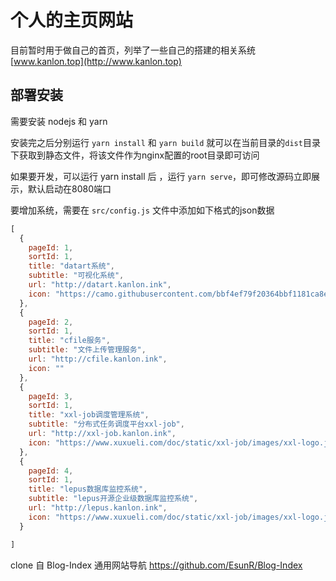 # 个人的主页网站

目前暂时用于做自己的首页，列举了一些自己的搭建的相关系统  [www.kanlon.top](http://www.kanlon.top)


## 部署安装

需要安装 nodejs 和 yarn

安装完之后分别运行 `yarn install` 和 `yarn build` 就可以在当前目录的`dist`目录下获取到静态文件，将该文件作为nginx配置的root目录即可访问


如果要开发，可以运行 yarn install 后 ，运行 `yarn serve`，即可修改源码立即展示，默认启动在8080端口


要增加系统，需要在 `src/config.js` 文件中添加如下格式的json数据


```js
[
  {
    pageId: 1,
    sortId: 1,
    title: "datart系统",
    subtitle: "可视化系统",
    url: "http://datart.kanlon.ink",
    icon: "https://camo.githubusercontent.com/bbf4ef79f20364bbf1181ca8ef4d5038781f1c2fefb202af2e8f377bcf6bb3cd/68747470733a2f2f72756e6e696e672d656c657068616e742e6769746875622e696f2f6461746172742d646f63732f696d616765732f61626f75742f6c6f676f5f776974685f746578742e6a7067"
  },
  {
    pageId: 2,
    sortId: 1,
    title: "cfile服务",
    subtitle: "文件上传管理服务",
    url: "http://cfile.kanlon.ink",
    icon: ""
  },
  {
    pageId: 3,
    sortId: 1,
    title: "xxl-job调度管理系统",
    subtitle: "分布式任务调度平台xxl-job",
    url: "http://xxl-job.kanlon.ink",
    icon: "https://www.xuxueli.com/doc/static/xxl-job/images/xxl-logo.jpg"
  },
  {
    pageId: 4,
    sortId: 1,
    title: "lepus数据库监控系统",
    subtitle: "lepus开源企业级数据库监控系统",
    url: "http://lepus.kanlon.ink",
    icon: "https://www.xuxueli.com/doc/static/xxl-job/images/xxl-logo.jpg"
  }

]
```
clone 自 Blog-Index 通用网站导航 https://github.com/EsunR/Blog-Index




